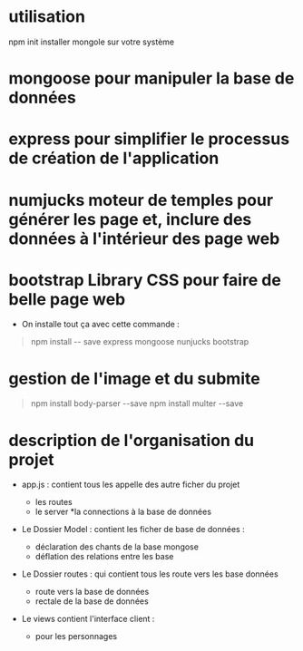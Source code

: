 # utilisation 
 npm init
 installer mongole sur votre système
# mongoose pour manipuler la base de données 
# express pour simplifier le processus de création de l'application
# numjucks moteur de temples pour générer les page et, inclure des données à  l'intérieur des page web 
# bootstrap Library  CSS pour faire de belle page web
- On installe tout ça avec cette commande :
> npm install -- save express mongoose nunjucks bootstrap 

# gestion de l'image et du submite
  > npm install body-parser --save
  > npm install multer --save    

# description de l'organisation du projet 
- app.js : contient tous les appelle des autre ficher du projet 
	* les routes
	* le server
	*la connections à la base de données 
- Le Dossier Model : contient les ficher de base de données :
	* déclaration des chants de la base mongose
	* déflation des relations entre les base 

- Le Dossier routes : qui contient tous les route vers les base données 
	* route vers la base de données
	* rectale de la base de données
- Le views contient l'interface client :	
	* pour les personnages 
	


